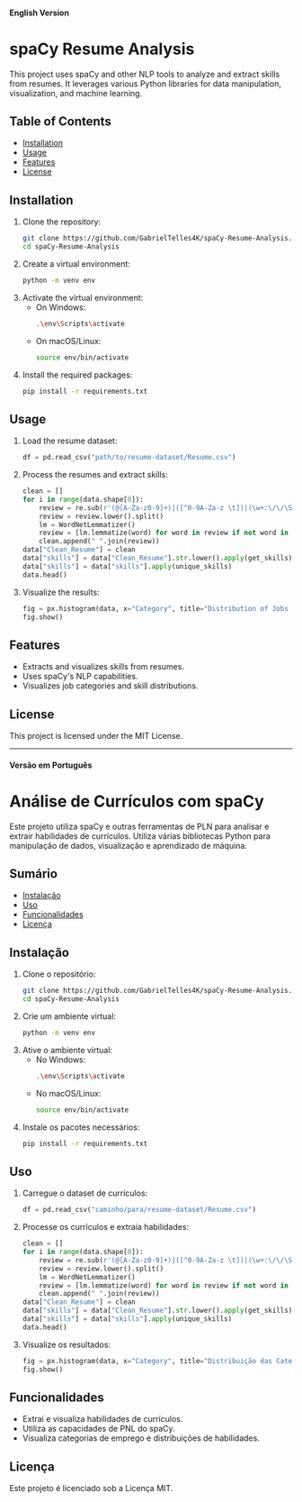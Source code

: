 #### English Version

# spaCy Resume Analysis

This project uses spaCy and other NLP tools to analyze and extract skills from resumes. It leverages various Python libraries for data manipulation, visualization, and machine learning.

## Table of Contents
- [Installation](#installation)
- [Usage](#usage)
- [Features](#features)
- [License](#license)

## Installation
1. Clone the repository:
    ```bash
    git clone https://github.com/GabrielTelles4K/spaCy-Resume-Analysis.git
    cd spaCy-Resume-Analysis
    ```
2. Create a virtual environment:
    ```bash
    python -m venv env
    ```
3. Activate the virtual environment:
    - On Windows:
        ```bash
        .\env\Scripts\activate
        ```
    - On macOS/Linux:
        ```bash
        source env/bin/activate
        ```
4. Install the required packages:
    ```bash
    pip install -r requirements.txt
    ```

## Usage
1. Load the resume dataset:
    ```python
    df = pd.read_csv("path/to/resume-dataset/Resume.csv")
    ```
2. Process the resumes and extract skills:
    ```python
    clean = []
    for i in range(data.shape[0]):
        review = re.sub(r'(@[A-Za-z0-9]+)|([^0-9A-Za-z \t])|(\w+:\/\/\S+)|^rt|http.+?', " ", data["Resume_str"].iloc[i])
        review = review.lower().split()
        lm = WordNetLemmatizer()
        review = [lm.lemmatize(word) for word in review if not word in set(stopwords.words("english"))]
        clean.append(" ".join(review))
    data["Clean_Resume"] = clean
    data["skills"] = data["Clean_Resume"].str.lower().apply(get_skills)
    data["skills"] = data["skills"].apply(unique_skills)
    data.head()
    ```
3. Visualize the results:
    ```python
    fig = px.histogram(data, x="Category", title="Distribution of Jobs Categories").update_xaxes(categoryorder="total descending")
    fig.show()
    ```

## Features
- Extracts and visualizes skills from resumes.
- Uses spaCy's NLP capabilities.
- Visualizes job categories and skill distributions.

## License
This project is licensed under the MIT License.

---

#### Versão em Português

# Análise de Currículos com spaCy

Este projeto utiliza spaCy e outras ferramentas de PLN para analisar e extrair habilidades de currículos. Utiliza várias bibliotecas Python para manipulação de dados, visualização e aprendizado de máquina.

## Sumário
- [Instalação](#instalação)
- [Uso](#uso)
- [Funcionalidades](#funcionalidades)
- [Licença](#licença)

## Instalação
1. Clone o repositório:
    ```bash
    git clone https://github.com/GabrielTelles4K/spaCy-Resume-Analysis.git
    cd spaCy-Resume-Analysis
    ```
2. Crie um ambiente virtual:
    ```bash
    python -m venv env
    ```
3. Ative o ambiente virtual:
    - No Windows:
        ```bash
        .\env\Scripts\activate
        ```
    - No macOS/Linux:
        ```bash
        source env/bin/activate
        ```
4. Instale os pacotes necessários:
    ```bash
    pip install -r requirements.txt
    ```

## Uso
1. Carregue o dataset de currículos:
    ```python
    df = pd.read_csv("caminho/para/resume-dataset/Resume.csv")
    ```
2. Processe os currículos e extraia habilidades:
    ```python
    clean = []
    for i in range(data.shape[0]):
        review = re.sub(r'(@[A-Za-z0-9]+)|([^0-9A-Za-z \t])|(\w+:\/\/\S+)|^rt|http.+?', " ", data["Resume_str"].iloc[i])
        review = review.lower().split()
        lm = WordNetLemmatizer()
        review = [lm.lemmatize(word) for word in review if not word in set(stopwords.words("english"))]
        clean.append(" ".join(review))
    data["Clean_Resume"] = clean
    data["skills"] = data["Clean_Resume"].str.lower().apply(get_skills)
    data["skills"] = data["skills"].apply(unique_skills)
    data.head()
    ```
3. Visualize os resultados:
    ```python
    fig = px.histogram(data, x="Category", title="Distribuição das Categorias de Empregos").update_xaxes(categoryorder="total descending")
    fig.show()
    ```

## Funcionalidades
- Extrai e visualiza habilidades de currículos.
- Utiliza as capacidades de PNL do spaCy.
- Visualiza categorias de emprego e distribuições de habilidades.

## Licença
Este projeto é licenciado sob a Licença MIT.

